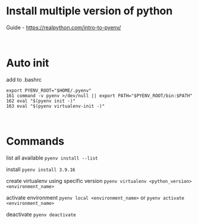 # Install multiple version of python

Guide - https://realpython.com/intro-to-pyenv/




<br>

# Auto init

add to .bashrc
```
export PYENV_ROOT="$HOME/.pyenv"
161 command -v pyenv >/dev/null || export PATH="$PYENV_ROOT/bin:$PATH"
162 eval "$(pyenv init -)"
163 eval "$(pyenv virtualenv-init -)"
```


<br>

# Commands
list all available 
`pyenv install --list`

install 
`pyenv install 3.9.16`

create virtualenv using specific version
`pyenv virtualenv <python_version> <environment_name>`

activate environment
`pyenv local <environment_name>`
 or
`pyenv activate <environment_name>`

deactivate
`pyenv deactivate`



<br><br>




